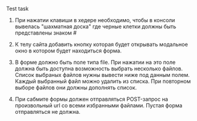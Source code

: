 Test task

1) При нажатии клавиши в хедере необходимо, чтобы в консоли вывелась "шахматная доска" где черные клетки должны быть представлены знаком #

2) К телу сайта добавить кнопку которая будет открывать модальное окно в котором будет находиться форма.

3) В форме должно быть поле типа file. При нажатии на это поле должна быть доступна возможность выбрать несколько файлов.
Список выбраных файлов нужны вывести ниже под данным полем. Каждый выбранный файл можно удалить из списка. При повторном выборе файлов они должны дополнять список.

4) При сабмите формы должен отправляться POST-запрос на произвольный url со всеми избранными файлами. Пустая форма отправляться не должна.
